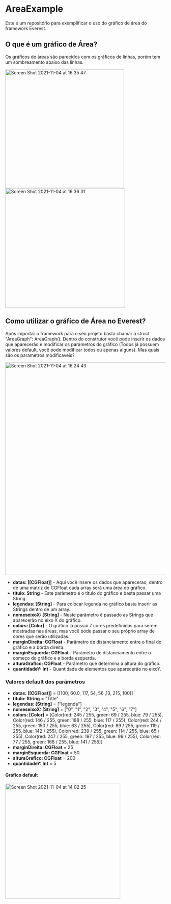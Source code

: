 # AreaExample

Este é um repositório para exemplificar o uso do gráfico de área do framework Everest.

## O que é um gráfico de Área?

Os gráficos de áreas são parecidos com os gráficos de linhas, porém tem um sombreamento abaixo das linhas.

<img width="373" alt="Screen Shot 2021-11-04 at 16 35 47" src="https://user-images.githubusercontent.com/49925583/140407867-18c2861e-11dc-486f-aa9c-0973f4a5051c.png"><img width="376" alt="Screen Shot 2021-11-04 at 16 36 31" src="https://user-images.githubusercontent.com/49925583/140407982-a21fbe10-9500-4869-a677-631329f662f0.png">

## Como utilizar o gráfico de Área no Everest?

Após importar o framework para o seu projeto basta chamar a struct "AreaGraph": AreaGraph(). Dentro do construtor você pode inserir os dados que aparecerão e modificar os parametros do gráfico (Todos já possuem valores default, você pode modificar todos ou apenas alguns). Mas quais são os parametros modificaveis?

<img width="668" alt="Screen Shot 2021-11-04 at 16 24 43" src="https://user-images.githubusercontent.com/49925583/140406388-c35451f5-f044-4298-9b0a-fa7687960eb6.png">

- **datas: [[CGFloat]]** - Aqui você insere os dados que aparecerao, dentro de uma matriz de CGFloat cada array será uma área do gráfico.
- **titulo: String** - Este parâmetro é o título do gráfico e basta passar uma String.
- **legendas: [String]** - Para colocar legenda no gráfico basta inserir as Strings dentro de um array.
- **nomeseixoX: [String]** - Neste parâmetro é passado as Strings que aparecerão no eixo X do gráfico.
- **colors: [Color]** - O gráfico já possui 7 cores predefinidas para serem mostradas nas áreas, mas você pode passar o seu próprio array de cores que serão utilizadas.
- **marginDireita: CGFloat** - Parâmetro de distanciamento entre o final do gráfico e a borda direita.
- **marginEsquerda: CGFloat** - Parâmetro de distanciamento entre o começo do gráfico e a borda esquerda.
- **alturaGrafico: CGFloat** - Parâmetro que determina a altura do gráfico.
- **quantidadeY: Int** - Quantidade de elementos que aparecerão no eixoY.

### Valores default dos parâmetros

- **datas: [[CGFloat]]** = [[100, 60.0, 117, 54, 56 ,13, 215, 100]]
- **titulo: String** = "Title"
- **legendas: [String]** = ["legenda"]
- **nomeseixoX: [String]** = ["0", "1", "2", "3", "4", "5", "6", "7"]
- **colors: [Color]** = [Color(red: 245 / 255, green: 69 / 255, blue: 79 / 255), Color(red: 146 / 255, green: 188 / 255, blue: 117 / 255), Color(red: 244 / 255, green: 150 / 255, blue: 63 / 255), Color(red: 89 / 255, green: 119 / 255, blue: 142 / 255), Color(red: 239 / 255, green: 114 / 255, blue: 65 / 255), Color(red: 247 / 255, green: 197 / 255, blue: 99 / 255), Color(red: 77 / 255, green: 168 / 255, blue: 141 / 255)]
- **marginDireita: CGFloat** = 25
- **marginEsquerda: CGFloat** = 50
- **alturaGrafico: CGFloat** = 200
- **quantidadeY: Int** = 5

#### Gráfico default

<img width="361" alt="Screen Shot 2021-11-04 at 14 02 25" src="https://user-images.githubusercontent.com/49925583/140385222-306a3155-fcc1-4848-81fa-ed016229d3d3.png">
